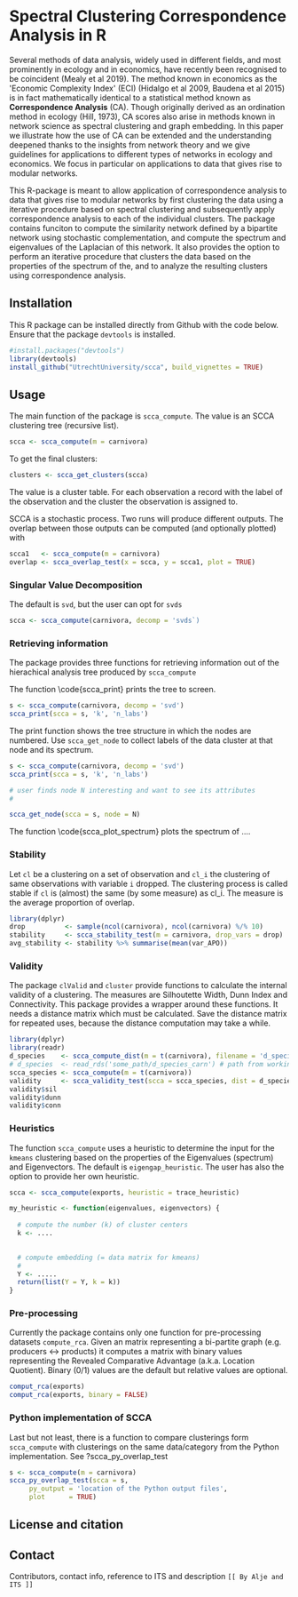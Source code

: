 # Spectral Clustering Correspondence Analysis in R

Several methods of data analysis, widely used in different fields, and most prominently in ecology and in economics, have recently been recognised to be coincident (Mealy et al 2019). The method known in economics as the 'Economic Complexity Index' (ECI) (Hidalgo et al 2009, Baudena et al 2015) is in fact mathematically identical to a statistical method known as **Correspondence Analysis** (CA). Though originally derived as an ordination method in ecology (Hill, 1973), CA scores also arise in methods known in network science as spectral clustering and graph embedding. In this paper we illustrate how the use of CA can be extended and the understanding deepened thanks to the insights from network theory and we give guidelines for applications to different types of networks in ecology and economics. We focus in particular on applications to data that gives rise to modular networks.

This R-package is meant to allow application of correspondence analysis to data that gives rise to modular networks by first clustering the data using a iterative procedure based on spectral clustering and subsequently apply correspondence analysis to each of the individual clusters. The package contains funciton to compute the similarity network defined by a bipartite network using stochastic complementation, and compute the spectrum and eigenvalues of the Laplacian of this network. It also provides the option to perform an iterative procedure that clusters the data based on the properties of the spectrum of the, and to analyze the resulting clusters using correspondence analysis.

## Installation

This R package can be installed directly from Github with the code below. Ensure that the package `devtools` is installed.

``` R 
#install.packages("devtools")
library(devtools)
install_github("UtrechtUniversity/scca", build_vignettes = TRUE)
```

## Usage

The main function of the package is `scca_compute`. The value is an SCCA clustering tree (recursive list).

``` R
scca <- scca_compute(m = carnivora)
```

To get the final clusters:

``` R
clusters <- scca_get_clusters(scca)
```

The value is a cluster table. For each observation a record with the label of the observation and the cluster the observation is assigned to.

SCCA is a stochastic process. Two runs will produce different outputs. The overlap between those outputs can be computed (and optionally plotted) with

``` R
scca1   <- scca_compute(m = carnivora)
overlap <- scca_overlap_test(x = scca, y = scca1, plot = TRUE)
```

### Singular Value Decomposition

The default is `svd`, but the user can opt for `svds`

``` R
scca <- scca_compute(carnivora, decomp = 'svds`)
```

### Retrieving information

The package provides three functions for retrieving information out of the hierachical analysis tree produced by `scca_compute`

The function \code{scca_print} prints the tree to screen.

``` R
s <- scca_compute(carnivora, decomp = 'svd')
scca_print(scca = s, 'k', 'n_labs')
```

The print function shows the tree structure in which the nodes are numbered. Use `scca_get_node` to collect labels of the data cluster at that node and its spectrum. 

``` R
s <- scca_compute(carnivora, decomp = 'svd')
scca_print(scca = s, 'k', 'n_labs')

# user finds node N interesting and want to see its attributes
#

scca_get_node(scca = s, node = N)
```

The function \code{scca_plot_spectrum} plots the spectrum of ....

### Stability

Let `cl` be a clustering on a set of observation and `cl_i` the clustering of same observations with variable `i` dropped. The clustering process is called stable if `cl` is (almost) the same (by some measure) as cl_i. The measure is the average proportion of overlap.

``` R
library(dplyr)
drop          <- sample(ncol(carnivora), ncol(carnivora) %/% 10)
stability     <- scca_stability_test(m = carnivora, drop_vars = drop)
avg_stability <- stability %>% summarise(mean(var_APO))
``` 
### Validity

The package `clValid` and `cluster` provide functions to calculate the internal validity of a clustering. The measures are Silhoutette Width, Dunn Index and Connectivity. This package provides a wrapper around these functions. It needs a distance matrix which must be calculated. Save the distance matrix for repeated uses, because the distance computation may take a while. 

``` R
library(dplyr)
library(readr)
d_species    <- scca_compute_dist(m = t(carnivora), filename = 'd_species')
# d_species  <- read_rds('some_path/d_species_carn') # path from working directory
scca_species <- scca_compute(m = t(carnivora))
validity     <- scca_validity_test(scca = scca_species, dist = d_species)
validity$sil
validity$dunn
validity$conn
```

### Heuristics 

The function `scca_compute` uses a heuristic to determine the input for the `kmeans` clustering based on the properties of the Eigenvalues (spectrum) and Eigenvectors. The default is `eigengap_heuristic`. The user has also the option to provide her own heuristic.

``` R
scca <- scca_compute(exports, heuristic = trace_heuristic)

my_heuristic <- function(eigenvalues, eigenvectors) {
  
  # compute the number (k) of cluster centers 
  k <- ....

  
  # compute embedding (= data matrix for kmeans)
  #
  Y <- .....
  return(list(Y = Y, k = k))
}
```

### Pre-processing

Currently the package contains only one function for pre-processing datasets `compute_rca`. Given an matrix representing a bi-partite graph (e.g. producers <-> products) it computes a matrix with binary values representing the Revealed Comparative Advantage (a.k.a. Location Quotient). Binary (0/1) values are the default but relative values are optional.

``` R
comput_rca(exports)
comput_rca(exports, binary = FALSE)
```



### Python implementation of SCCA

Last but not least, there is a function to compare clusterings form `scca_compute` with clusterings on the same data/category from the Python implementation. See ?scca_py_overlap_test

``` R
s <- scca_compute(m = carnivora)
scca_py_overlap_test(scca = s, 
     py_output = 'location of the Python output files',
     plot      = TRUE)
```

## License and citation

## Contact

Contributors, contact info, reference to ITS and description `[[ By Alje and ITS ]]`


